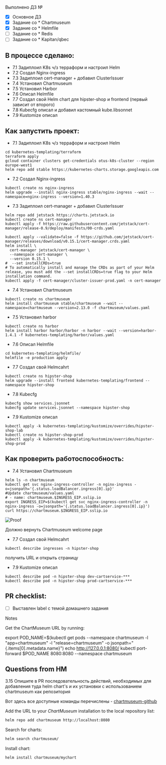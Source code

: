 Выполнено ДЗ №

- [x] Основное ДЗ
- [x] Задание со \* Chartmuseum
- [x] Задание со \* Helmfile
- [ ] Задание со \* Redis
- [ ] Задание со \* Kapitan/qbec

## В процессе сделано:

- 7.1 Задиплоил K8s ч/з терраформ и настроил Helm
- 7.2 Создал Nginx-ingress
- 7.3 Задиплоил cert-manager + добавил ClusterIssuer
- 7.4 Установил Chartmuseum
- 7.5 Установил Harbor
- 7.6 Описал Helmfile
- 7.7 Создал свой Helm chart для hipster-shop и frontend (первый зависит от второго)
- 7.8 Kubecfg описал и добавил кастомный kube.libsonnet
- 7.9 Kustomize описал

## Как запустить проект:

- 7.1 Задиплоил K8s ч/з терраформ и настроил Helm

```
cd kubernetes-templating/terraform
terraform apply
gcloud container clusters get-credentials otus-k8s-cluster --region europe-west1
helm repo add stable https://kubernetes-charts.storage.googleapis.com
```

- 7.2 Создал Nginx-ingress

```
kubectl create ns nginx-ingress
helm upgrade --install nginx-ingress stable/nginx-ingress --wait --namespace=nginx-ingress --version=1.40.3
```

- 7.3 Задиплоил cert-manager + добавил ClusterIssuer

```
helm repo add jetstack https://charts.jetstack.io
kubectl create ns cert-manager
kubectl apply -f https://raw.githubusercontent.com/jetstack/cert-manager/release-0.9/deploy/manifests/00-crds.yaml

kubectl apply --validate=false -f https://github.com/jetstack/cert-manager/releases/download/v0.15.1/cert-manager.crds.yaml
helm install \
  cert-manager jetstack/cert-manager \
  --namespace cert-manager \
  --version 0.15.1 \
#  --set installCRDs=true
# To automatically install and manage the CRDs as part of your Helm release, you must add the --set installCRDs=true flag to your Helm installation command.
kubectl apply -f cert-manager/cluster-issuer-prod.yaml -n cert-manager
```

- 7.4 Установил Chartmuseum

```
kubectl create ns chartmuseum
helm install chartmuseum stable/chartmuseum --wait --namespace=chartmuseum --version=2.13.0 -f chartmuseum/values.yaml
```

- 7.5 Установил harbor

```
kubectl create ns harbor
helm install harbor harbor/harbor -n harbor --wait --version=harbor-1.4.1 -f kubernetes-templating/harbor/values.yaml
```

- 7.6 Описал Helmfile

```
cd kubernetes-templating/helmfile/
helmfile -e production apply
```

- 7.7 Создал свой Helmcahrt

```
kubectl create ns hipster-shop
helm upgrade --install frontend kubernetes-templating/frontend --namespace hipster-shop
```

- 7.8 Kubecfg

```
kubecfg show services.jsonnet
kubecfg update services.jsonnet --namespace hipster-shop
```

- 7.9 Kustomize описал

```
kubectl apply -k kubernetes-templating/kustomize/overrides/hipster-shop-lab
kubectl create ns hipster-shop-prod
kubectl apply -k kubernetes-templating/kustomize/overrides/hipster-shop-prod
```

## Как проверить работоспособность:

- 7.4 Установил Chartmuseum

```
helm ls -n chartmuseum
kubectl get svc nginx-ingress-controller -n nginx-ingress -o=jsonpath='{.status.loadBalancer.ingress[0].ip}'
#Update chartmuseum/values.yaml
# - name: chartmuseum.$INGRESS_EIP.sslip.io
export INGRESS_EIP=$(kubectl get svc nginx-ingress-controller -n nginx-ingress -o=jsonpath='{.status.loadBalancer.ingress[0].ip}')
curl https://chartmuseum.$INGRESS_EIP.sslip.io
```

![Proof](https://habrastorage.org/webt/zv/z2/hr/zvz2hrxnncsnfnjcwcqddtzcwbm.png)

Должно вернуть Chartmuseum welcome page

- 7.7 Создал свой Helmcahrt

```
kubectl describe ingresses -n hipster-shop
```

получить URL и открыть страницу

- 7.9 Kustomize описал

```
kubectl describe pod -n hipster-shop dev-cartservice-***
kubectl describe pod -n hipster-shop prod-cartservice-***
```

## PR checklist:

- [ ] Выставлен label с темой домашнего задания

Notes

Get the ChartMuseum URL by running:

export POD_NAME=$(kubectl get pods --namespace chartmuseum -l "app=chartmuseum" -l "release=chartmuseum" -o jsonpath="{.items[0].metadata.name}")
  echo http://127.0.0.1:8080/
  kubectl port-forward $POD_NAME 8080:8080 --namespace chartmuseum

## Questions from HM

3.15 Опишите в PR последовательность действий, необходимых для добавления туда helm chart's и их установки с использованием chartmuseum как репозитория

Вот здесь все доступные команды перечислены - [chartmuseum-github](https://github.com/helm/chartmuseum#installing-charts-into-kubernetes)

Add the URL to your _ChartMuseum_ installation to the local repository list:

```bash
helm repo add chartmuseum http://localhost:8080
```

Search for charts:

```bash
helm search chartmuseum/
```

Install chart:

```bash
helm install chartmuseum/mychart
```
